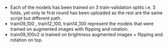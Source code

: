 - Each of the models has been trained on 3 train-validation splits i.e. 3 folds, yet only te first round has been uploaded as the rest are the same script but different path.
- train09_100 , train12_100, train14_100 represent the models that were trained on augmented images with flipping and rotation.
- train09_100v2 is trained on brightness augmented images + flipping and rotation on top.
